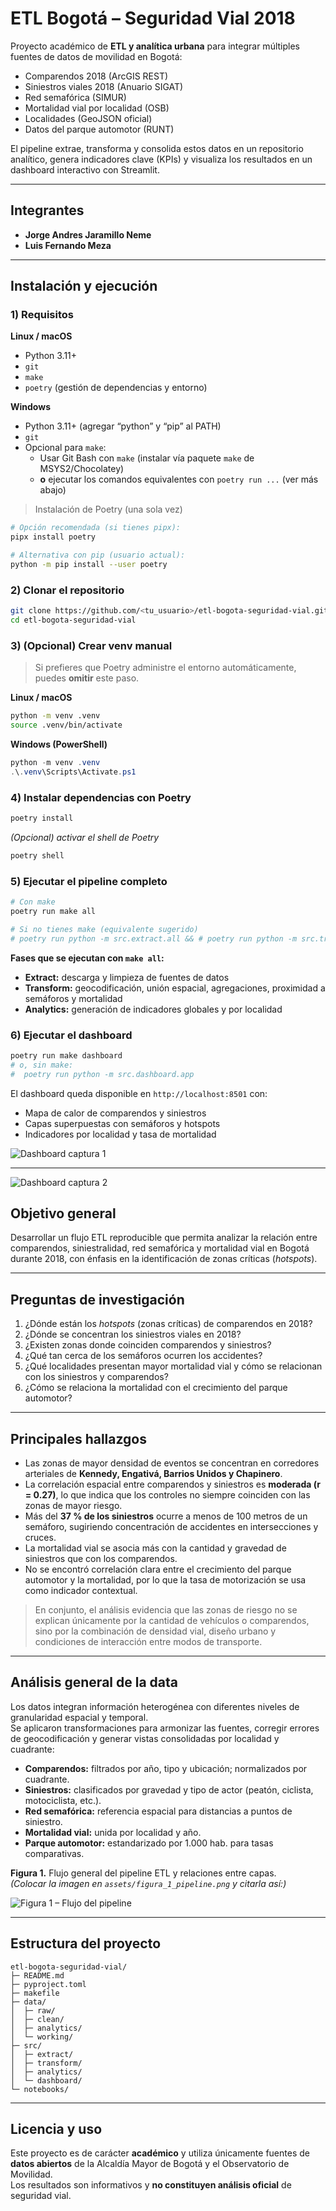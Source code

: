 # ETL Bogotá – Seguridad Vial 2018

Proyecto académico de **ETL y analítica urbana** para integrar múltiples fuentes de datos de movilidad en Bogotá:

- Comparendos 2018 (ArcGIS REST)
- Siniestros viales 2018 (Anuario SIGAT)
- Red semafórica (SIMUR)
- Mortalidad vial por localidad (OSB)
- Localidades (GeoJSON oficial)
- Datos del parque automotor (RUNT)

El pipeline extrae, transforma y consolida estos datos en un repositorio analítico, genera indicadores clave (KPIs) y visualiza los resultados en un dashboard interactivo con Streamlit.

---
## Integrantes

- **Jorge Andres Jaramillo Neme**  
- **Luis Fernando Meza**

---

## Instalación y ejecución

### 1) Requisitos

**Linux / macOS**
- Python 3.11+
- `git`
- `make`
- `poetry` (gestión de dependencias y entorno)

**Windows**
- Python 3.11+ (agregar “python” y “pip” al PATH)
- `git`
- Opcional para `make`:
  - Usar Git Bash con `make` (instalar vía paquete `make` de MSYS2/Chocolatey)  
  - **o** ejecutar los comandos equivalentes con `poetry run ...` (ver más abajo)

> Instalación de Poetry (una sola vez)
```bash
# Opción recomendada (si tienes pipx):
pipx install poetry

# Alternativa con pip (usuario actual):
python -m pip install --user poetry
```

### 2) Clonar el repositorio
```bash
git clone https://github.com/<tu_usuario>/etl-bogota-seguridad-vial.git
cd etl-bogota-seguridad-vial
```

### 3) (Opcional) Crear venv manual
> Si prefieres que Poetry administre el entorno automáticamente, puedes **omitir** este paso.

**Linux / macOS**
```bash
python -m venv .venv
source .venv/bin/activate
```

**Windows (PowerShell)**
```powershell
python -m venv .venv
.\.venv\Scripts\Activate.ps1
```

### 4) Instalar dependencias con Poetry
```bash
poetry install
```

*(Opcional) activar el shell de Poetry*
```bash
poetry shell
```

### 5) Ejecutar el pipeline completo
```bash
# Con make
poetry run make all

# Si no tienes make (equivalente sugerido)
# poetry run python -m src.extract.all && # poetry run python -m src.transform.all && # poetry run python -m src.analytics.all
```

**Fases que se ejecutan con `make all`:**
- **Extract:** descarga y limpieza de fuentes de datos
- **Transform:** geocodificación, unión espacial, agregaciones, proximidad a semáforos y mortalidad
- **Analytics:** generación de indicadores globales y por localidad

### 6) Ejecutar el dashboard
```bash
poetry run make dashboard
# o, sin make:
#  poetry run python -m src.dashboard.app
```

El dashboard queda disponible en `http://localhost:8501` con:
- Mapa de calor de comparendos y siniestros
- Capas superpuestas con semáforos y hotspots
- Indicadores por localidad y tasa de mortalidad

![Dashboard captura 1](assets/dashboard-1.png)

----

![Dashboard captura 2](assets/dashboard-2.png)
## Objetivo general

Desarrollar un flujo ETL reproducible que permita analizar la relación entre comparendos, siniestralidad, red semafórica y mortalidad vial en Bogotá durante 2018, con énfasis en la identificación de zonas críticas (*hotspots*).

---

## Preguntas de investigación

1. ¿Dónde están los *hotspots* (zonas críticas) de comparendos en 2018?  
2. ¿Dónde se concentran los siniestros viales en 2018?  
3. ¿Existen zonas donde coinciden comparendos y siniestros?  
4. ¿Qué tan cerca de los semáforos ocurren los accidentes?  
5. ¿Qué localidades presentan mayor mortalidad vial y cómo se relacionan con los siniestros y comparendos?  
6. ¿Cómo se relaciona la mortalidad con el crecimiento del parque automotor?

---

## Principales hallazgos

- Las zonas de mayor densidad de eventos se concentran en corredores arteriales de **Kennedy, Engativá, Barrios Unidos y Chapinero**.  
- La correlación espacial entre comparendos y siniestros es **moderada (r = 0.27)**, lo que indica que los controles no siempre coinciden con las zonas de mayor riesgo.  
- Más del **37 % de los siniestros** ocurre a menos de 100 metros de un semáforo, sugiriendo concentración de accidentes en intersecciones y cruces.  
- La mortalidad vial se asocia más con la cantidad y gravedad de siniestros que con los comparendos.  
- No se encontró correlación clara entre el crecimiento del parque automotor y la mortalidad, por lo que la tasa de motorización se usa como indicador contextual.  

> En conjunto, el análisis evidencia que las zonas de riesgo no se explican únicamente por la cantidad de vehículos o comparendos, sino por la combinación de densidad vial, diseño urbano y condiciones de interacción entre modos de transporte.

---

## Análisis general de la data

Los datos integran información heterogénea con diferentes niveles de granularidad espacial y temporal.  
Se aplicaron transformaciones para armonizar las fuentes, corregir errores de geocodificación y generar vistas consolidadas por localidad y cuadrante:

- **Comparendos:** filtrados por año, tipo y ubicación; normalizados por cuadrante.  
- **Siniestros:** clasificados por gravedad y tipo de actor (peatón, ciclista, motociclista, etc.).  
- **Red semafórica:** referencia espacial para distancias a puntos de siniestro.  
- **Mortalidad vial:** unida por localidad y año.  
- **Parque automotor:** estandarizado por 1.000 hab. para tasas comparativas.  

**Figura 1.** Flujo general del pipeline ETL y relaciones entre capas.  
*(Colocar la imagen en `assets/figura_1_pipeline.png` y citarla así:)*  

![Figura 1 – Flujo del pipeline](assets/diagrama.png)


---

## Estructura del proyecto

```
etl-bogota-seguridad-vial/
├─ README.md
├─ pyproject.toml
├─ makefile
├─ data/
│  ├─ raw/
│  ├─ clean/
│  ├─ analytics/
│  └─ working/
├─ src/
│  ├─ extract/
│  ├─ transform/
│  ├─ analytics/
│  └─ dashboard/
└─ notebooks/
```

---



## Licencia y uso

Este proyecto es de carácter **académico** y utiliza únicamente fuentes de **datos abiertos** de la Alcaldía Mayor de Bogotá y el Observatorio de Movilidad.  
Los resultados son informativos y **no constituyen análisis oficial** de seguridad vial.